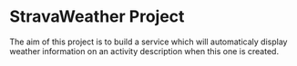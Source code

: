 # StravaWeather Project
The aim of this project is to build a service which will automaticaly display weather information on an activity description when this one is created.